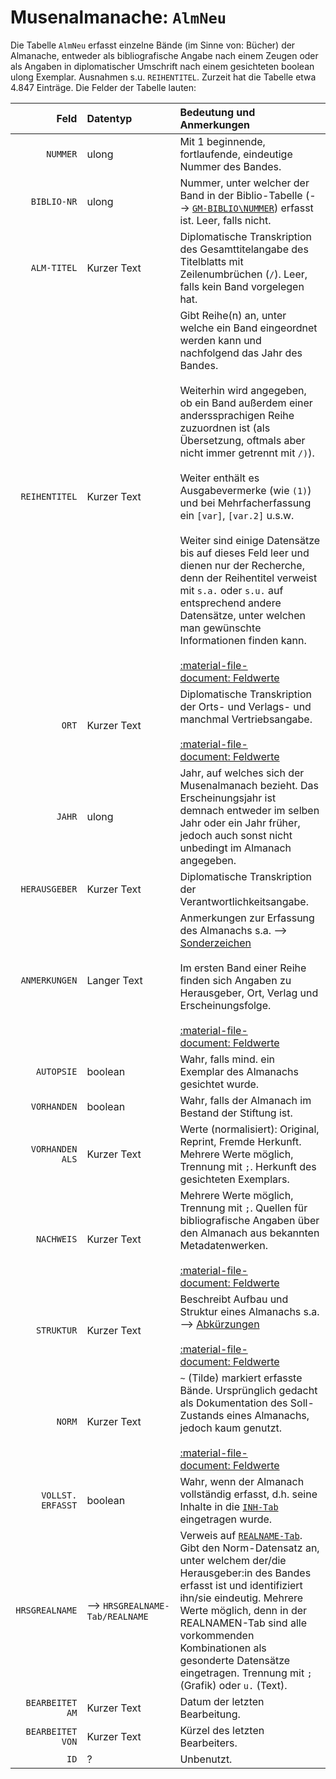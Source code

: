 # Musenalmanache: `AlmNeu`
Die Tabelle `AlmNeu` erfasst einzelne Bände (im Sinne von: Bücher) der Almanache, entweder als bibliografische Angabe nach einem Zeugen oder als Angaben in diplomatischer Umschrift nach einem gesichteten boolean ulong Exemplar. Ausnahmen s.u. `REIHENTITEL`. Zurzeit hat die Tabelle etwa 4.847 Einträge. Die Felder der Tabelle lauten:

<!-- TODO Verlinken möglicher Werte -->

Feld             |  Datentyp | Bedeutung und Anmerkungen 
----------------:|:----------|:-------------------------
`NUMMER` | ulong | Mit 1 beginnende, fortlaufende, eindeutige Nummer des Bandes.
`BIBLIO-NR` | ulong | Nummer, unter welcher der Band in der Biblio-Tabelle (-->&nbsp;[`GM-BIBLIO\NUMMER`](2_biblio.md)) erfasst ist. Leer, falls nicht.
`ALM-TITEL` | Kurzer Text | Diplomatische Transkription des Gesamttitelangabe des Titelblatts mit Zeilenumbrüchen (`/`). Leer, falls kein Band vorgelegen hat.
`REIHENTITEL` | Kurzer Text | Gibt Reihe(n) an, unter welche ein Band eingeordnet werden kann und nachfolgend das Jahr des Bandes. <br><br>Weiterhin wird angegeben, ob ein Band außerdem einer anderssprachigen Reihe zuzuordnen ist (als Übersetzung, oftmals aber nicht immer getrennt mit `/)`). <br><br>Weiter enthält es Ausgabevermerke (wie `(1)`) und bei Mehrfacherfassung ein `[var]`, `[var.2]` u.s.w. <br><br>Weiter sind einige Datensätze bis auf dieses Feld leer und dienen nur der Recherche, denn der Reihentitel verweist mit `s.a.` oder `s.u.` auf entsprechend andere Datensätze, unter welchen man gewünschte Informationen finden kann.<br><br>[:material-file-document:&nbsp;Feldwerte](../../files/feldwerte/AlmNeu_REIHENTITEL.txt)
`ORT` | Kurzer Text | Diplomatische Transkription der Orts- und Verlags- und manchmal Vertriebsangabe.<br><br>[:material-file-document:&nbsp;Feldwerte](../../files/feldwerte/AlmNeu_ORT.txt)
`JAHR` | ulong | Jahr, auf welches sich der Musenalmanach bezieht. Das Erscheinungsjahr ist demnach entweder im selben Jahr oder ein Jahr früher, jedoch auch sonst nicht unbedingt im Almanach angegeben.
`HERAUSGEBER` | Kurzer Text | Diplomatische Transkription der Verantwortlichkeitsangabe.    
`ANMERKUNGEN` | Langer Text | Anmerkungen zur Erfassung des Almanachs s.a. --> [Sonderzeichen](1_allgemeines.md#symbole)<br><br>Im ersten Band einer Reihe finden sich Angaben zu Herausgeber, Ort, Verlag und Erscheinungsfolge.<br><br>[:material-file-document:&nbsp;Feldwerte](../../files/feldwerte/AlmNeu_ANMERKUNGEN.txt)
`AUTOPSIE` | boolean | Wahr, falls mind. ein Exemplar des Almanachs gesichtet wurde.       
`VORHANDEN` | boolean | Wahr, falls der Almanach im Bestand der Stiftung ist.
`VORHANDEN ALS`  | Kurzer Text | Werte (normalisiert): Original, Reprint, Fremde Herkunft. Mehrere Werte möglich, Trennung mit `;`. Herkunft des gesichteten Exemplars.
`NACHWEIS` | Kurzer Text | Mehrere Werte möglich, Trennung mit `;`. Quellen für bibliografische Angaben über den Almanach aus bekannten Metadatenwerken. <br><br>[:material-file-document:&nbsp;Feldwerte](../../files/feldwerte/AlmNeu_NACHWEIS.txt)
`STRUKTUR` | Kurzer Text | Beschreibt Aufbau und Struktur eines Almanachs s.a. --> [Abkürzungen](1_allgemeines.md#abkürzungen)<br><br>[:material-file-document:&nbsp;Feldwerte](../../files/feldwerte/AlmNeu_STRUKTUR.txt)
`NORM` | Kurzer Text | `~` (Tilde) markiert erfasste Bände. Ursprünglich gedacht als Dokumentation des Soll-Zustands eines Almanachs, jedoch kaum genutzt.<br><br>[:material-file-document:&nbsp;Feldwerte](../../files/feldwerte/AlmNeu_NORM.txt)
`VOLLST. ERFASST`| boolean | Wahr, wenn der Almanach vollständig erfasst, d.h. seine Inhalte in die [`INH-Tab`](3_INH-Tab.md) eingetragen wurde.
`HRSGREALNAME` | -->&nbsp;`HRSGREALNAME-Tab/REALNAME` | Verweis auf [`REALNAME-Tab`](4_REALNAMEN-Tab.md). Gibt den Norm-Datensatz an, unter welchem der/die Herausgeber:in des Bandes erfasst ist und identifiziert ihn/sie eindeutig. Mehrere Werte möglich, denn in der REALNAMEN-Tab sind alle vorkommenden Kombinationen als gesonderte Datensätze eingetragen. Trennung mit `;` (Grafik) oder `u.` (Text).
`BEARBEITET AM` | Kurzer Text | Datum der letzten Bearbeitung.
`BEARBEITET VON` | Kurzer Text | Kürzel des letzten Bearbeiters.
`ID` | ? | Unbenutzt.